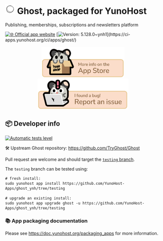 <!--
N.B.: This README was automatically generated by <https://github.com/YunoHost/apps_tools/blob/main/readme_generator>
It shall NOT be edited by hand.
-->

<h1>
  <img src="https://raw.githubusercontent.com/YunoHost/apps/main/logos/ghost.png" width="32px" alt="Logo of Ghost">
  Ghost, packaged for YunoHost
</h1>

Publishing, memberships, subscriptions and newsletters platform

[![🌐 Official app website](https://img.shields.io/badge/Official_app_website-darkgreen?style=for-the-badge)](https://ghost.org/)
[![Version: 5.128.0~ynh1](https://img.shields.io/badge/Version-5.128.0~ynh1-rgba(0,150,0,1)?style=for-the-badge)](https://ci-apps.yunohost.org/ci/apps/ghost/)

<div align="center">
<a href="https://apps.yunohost.org/app/ghost"><img height="100px" src="https://github.com/YunoHost/yunohost-artwork/raw/refs/heads/main/badges/neopossum-badges/badge_more_info_on_the_appstore.svg"/></a>
<a href="https://github.com/YunoHost-Apps/ghost_ynh/issues"><img height="100px" src="https://github.com/YunoHost/yunohost-artwork/raw/refs/heads/main/badges/neopossum-badges/badge_report_an_issue.svg"/></a>
</div>

## 📦 Developer info

[![Automatic tests level](https://apps.yunohost.org/badge/cilevel/ghost)](https://ci-apps.yunohost.org/ci/apps/ghost/)

🛠️ Upstream Ghost repository: <https://github.com/TryGhost/Ghost>

Pull request are welcome and should target the [`testing` branch](https://github.com/YunoHost-Apps/ghost_ynh/tree/testing).

The `testing` branch can be tested using:
```
# fresh install:
sudo yunohost app install https://github.com/YunoHost-Apps/ghost_ynh/tree/testing

# upgrade an existing install:
sudo yunohost app upgrade ghost -u https://github.com/YunoHost-Apps/ghost_ynh/tree/testing
```

### 📚 App packaging documentation

Please see <https://doc.yunohost.org/packaging_apps> for more information.